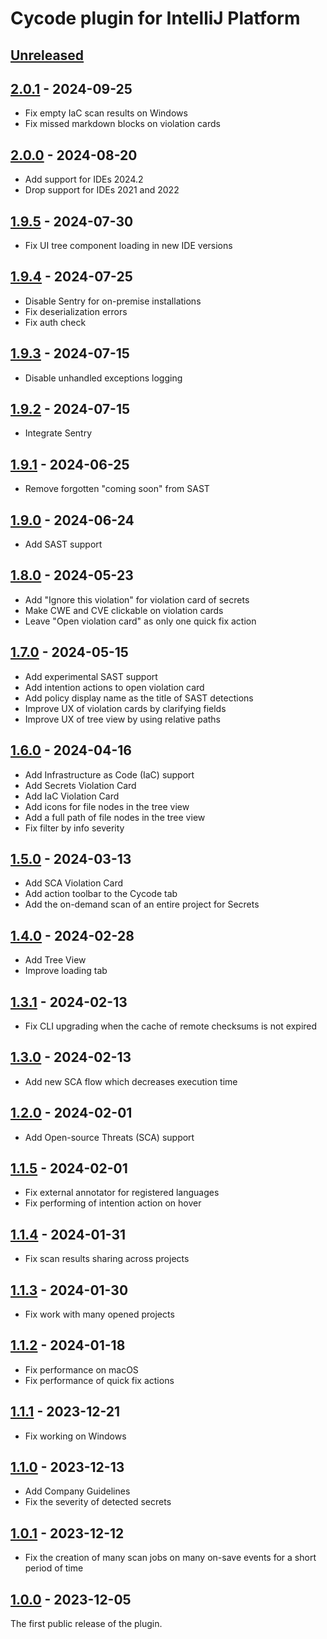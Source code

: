 <!-- Keep a Changelog guide -> https://keepachangelog.com -->

# Cycode plugin for IntelliJ Platform

## [Unreleased]

## [2.0.1] - 2024-09-25

- Fix empty IaC scan results on Windows
- Fix missed markdown blocks on violation cards

## [2.0.0] - 2024-08-20

- Add support for IDEs 2024.2
- Drop support for IDEs 2021 and 2022

## [1.9.5] - 2024-07-30

- Fix UI tree component loading in new IDE versions

## [1.9.4] - 2024-07-25

- Disable Sentry for on-premise installations
- Fix deserialization errors
- Fix auth check

## [1.9.3] - 2024-07-15

- Disable unhandled exceptions logging

## [1.9.2] - 2024-07-15

- Integrate Sentry

## [1.9.1] - 2024-06-25

- Remove forgotten "coming soon" from SAST

## [1.9.0] - 2024-06-24

- Add SAST support

## [1.8.0] - 2024-05-23

- Add "Ignore this violation" for violation card of secrets
- Make CWE and CVE clickable on violation cards
- Leave "Open violation card" as only one quick fix action

## [1.7.0] - 2024-05-15

- Add experimental SAST support
- Add intention actions to open violation card
- Add policy display name as the title of SAST detections
- Improve UX of violation cards by clarifying fields
- Improve UX of tree view by using relative paths

## [1.6.0] - 2024-04-16

- Add Infrastructure as Code (IaC) support
- Add Secrets Violation Card
- Add IaC Violation Card
- Add icons for file nodes in the tree view
- Add a full path of file nodes in the tree view
- Fix filter by info severity

## [1.5.0] - 2024-03-13

- Add SCA Violation Card
- Add action toolbar to the Cycode tab
- Add the on-demand scan of an entire project for Secrets

## [1.4.0] - 2024-02-28

- Add Tree View
- Improve loading tab

## [1.3.1] - 2024-02-13

- Fix CLI upgrading when the cache of remote checksums is not expired

## [1.3.0] - 2024-02-13

- Add new SCA flow which decreases execution time

## [1.2.0] - 2024-02-01

- Add Open-source Threats (SCA) support

## [1.1.5] - 2024-02-01

- Fix external annotator for registered languages
- Fix performing of intention action on hover

## [1.1.4] - 2024-01-31

- Fix scan results sharing across projects

## [1.1.3] - 2024-01-30

- Fix work with many opened projects

## [1.1.2] - 2024-01-18

- Fix performance on macOS
- Fix performance of quick fix actions

## [1.1.1] - 2023-12-21

- Fix working on Windows

## [1.1.0] - 2023-12-13

- Add Company Guidelines
- Fix the severity of detected secrets

## [1.0.1] - 2023-12-12

- Fix the creation of many scan jobs on many on-save events for a short period of time

## [1.0.0] - 2023-12-05

The first public release of the plugin.

[2.0.1]: https://github.com/cycodehq/intellij-platform-plugin/releases/tag/v2.0.1 

[2.0.0]: https://github.com/cycodehq/intellij-platform-plugin/releases/tag/v2.0.0

[1.9.5]: https://github.com/cycodehq/intellij-platform-plugin/releases/tag/v1.9.5

[1.9.4]: https://github.com/cycodehq/intellij-platform-plugin/releases/tag/v1.9.4

[1.9.3]: https://github.com/cycodehq/intellij-platform-plugin/releases/tag/v1.9.3

[1.9.2]: https://github.com/cycodehq/intellij-platform-plugin/releases/tag/v1.9.2

[1.9.1]: https://github.com/cycodehq/intellij-platform-plugin/releases/tag/v1.9.1

[1.9.0]: https://github.com/cycodehq/intellij-platform-plugin/releases/tag/v1.9.0

[1.8.0]: https://github.com/cycodehq/intellij-platform-plugin/releases/tag/v1.8.0

[1.7.0]: https://github.com/cycodehq/intellij-platform-plugin/releases/tag/v1.7.0

[1.6.0]: https://github.com/cycodehq/intellij-platform-plugin/releases/tag/v1.6.0

[1.5.0]: https://github.com/cycodehq/intellij-platform-plugin/releases/tag/v1.5.0

[1.4.0]: https://github.com/cycodehq/intellij-platform-plugin/releases/tag/v1.4.0

[1.3.1]: https://github.com/cycodehq/intellij-platform-plugin/releases/tag/v1.3.1

[1.3.0]: https://github.com/cycodehq/intellij-platform-plugin/releases/tag/v1.3.0

[1.2.0]: https://github.com/cycodehq/intellij-platform-plugin/releases/tag/v1.2.0

[1.1.5]: https://github.com/cycodehq/intellij-platform-plugin/releases/tag/v1.1.5

[1.1.4]: https://github.com/cycodehq/intellij-platform-plugin/releases/tag/v1.1.4

[1.1.3]: https://github.com/cycodehq/intellij-platform-plugin/releases/tag/v1.1.3

[1.1.2]: https://github.com/cycodehq/intellij-platform-plugin/releases/tag/v1.1.2

[1.1.1]: https://github.com/cycodehq/intellij-platform-plugin/releases/tag/v1.1.1

[1.1.0]: https://github.com/cycodehq/intellij-platform-plugin/releases/tag/v1.1.0

[1.0.1]: https://github.com/cycodehq/intellij-platform-plugin/releases/tag/v1.0.1

[1.0.0]: https://github.com/cycodehq/intellij-platform-plugin/releases/tag/v1.0.0

[Unreleased]: https://github.com/cycodehq/intellij-platform-plugin/compare/v2.0.1...HEAD
